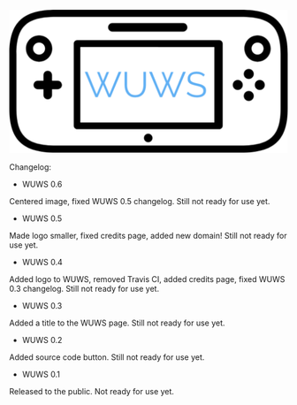 ![WUWS logo](wuws-logo.png)

Changelog:

- WUWS 0.6

Centered image, fixed WUWS 0.5 changelog. Still not ready for use yet. 

- WUWS 0.5

Made logo smaller, fixed credits page, added new domain! Still not ready for use yet. 

- WUWS 0.4

Added logo to WUWS, removed Travis CI, added credits page, fixed WUWS 0.3 changelog. Still not ready for use yet. 

- WUWS 0.3

Added a title to the WUWS page. Still not ready for use yet.

- WUWS 0.2

Added source code button. Still not ready for use yet.

- WUWS 0.1

Released to the public. Not ready for use yet.



